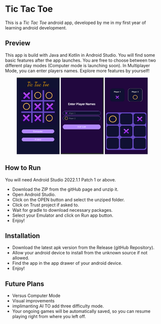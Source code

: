 # Tic Tac Toe

This is a *Tic Tac Toe* android app, developed by me in my first year of learning android development. 

## Preview
This app is build with Java and Kotlin in Android Studio.
You will find some basic features after the app launches. You are free to choose between two different play modes (Computer mode  is launching soon).
In Multiplayer Mode, you can enter players names. Explore more features by yourself! 

<!-- ![Alt text](./preview.png) -->
<!-- HTML -->
<div align="center" >
<img src ="./preview/img1.png" alt="Alt img" width="140"  height = "250" >
<img src="./preview/img2.png" alt="Alt img" width="140"  height = "250">
<img src="./preview/img3.png" alt="Alt img" width="140"  height = "250">
</div>

## How to Run

You will need Android Studio 2022.1.1 Patch 1 or above.

- Download the ZIP from the gitHub page and unzip it.
- Open Android Studio.
- Click on the OPEN button and select the unziped folder.
- Click on Trust project if asked to.
- Wait for gradle to download necessary packages.
- Select your Emulator and click on Run app button.
- Enjoy!

## Installation
- Download the latest apk version from the Release (gitHub Repository).
- Allow your android device to install from the unknown source if not allowed.
- Find the app in the app drawer of your android device.
- Enjoy!

## Future Plans

- Versus Computer Mode
- Visual improvements
- implimanting AI TO add three difficulty mode.
- Your ongoing games will be automatically saved, so you can resume playing right from where you left off.
